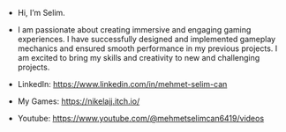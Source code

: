 - Hi, I’m Selim.
- I am passionate about creating immersive and engaging gaming experiences. I have successfully designed and implemented gameplay mechanics and ensured smooth performance in my previous projects. I am excited to bring my skills and creativity to new and challenging projects.

- LinkedIn: https://www.linkedin.com/in/mehmet-selim-can
- My Games: https://nikelajj.itch.io/
- Youtube: https://www.youtube.com/@mehmetselimcan6419/videos
<!---
MehmetSelimCAN/MehmetSelimCAN is a ✨ special ✨ repository because its `README.md` (this file) appears on your GitHub profile.
You can click the Preview link to take a look at your changes.
--->
